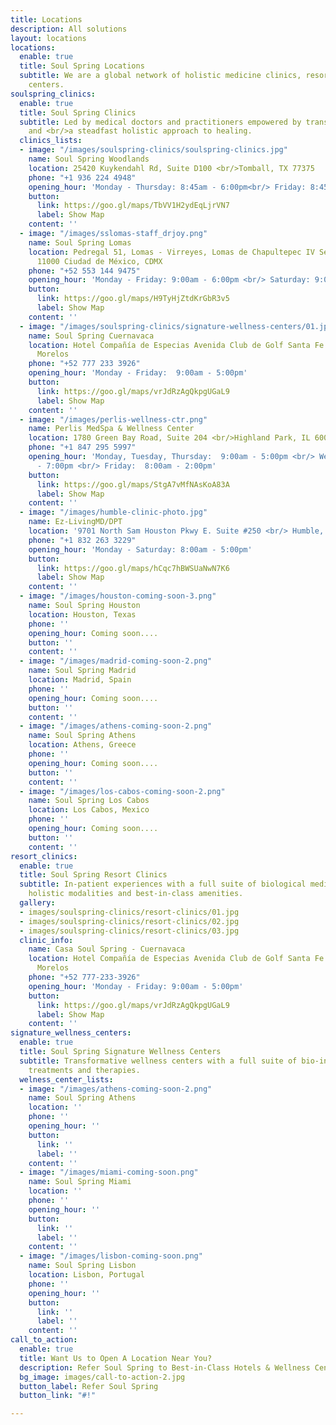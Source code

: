 ```yaml
---
title: Locations
description: All solutions
layout: locations
locations:
  enable: true
  title: Soul Spring Locations
  subtitle: We are a global network of holistic medicine clinics, resorts and wellness
    centers.
soulspring_clinics:
  enable: true
  title: Soul Spring Clinics
  subtitle: Led by medical doctors and practitioners empowered by transformative medtech
    and <br/>a steadfast holistic approach to healing.
  clinics_lists:
  - image: "/images/soulspring-clinics/soulspring-clinics.jpg"
    name: Soul Spring Woodlands
    location: 25420 Kuykendahl Rd, Suite D100 <br/>Tomball, TX 77375
    phone: "+1 936 224 4948"
    opening_hour: 'Monday - Thursday: 8:45am - 6:00pm<br/> Friday: 8:45am - 3:00pm'
    button:
      link: https://goo.gl/maps/TbVV1H2ydEqLjrVN7
      label: Show Map
    content: ''
  - image: "/images/sslomas-staff_drjoy.png"
    name: Soul Spring Lomas
    location: Pedregal 51, Lomas - Virreyes, Lomas de Chapultepec IV Secc Miguel Hidalgo,
      11000 Ciudad de México, CDMX
    phone: "+52 553 144 9475"
    opening_hour: 'Monday - Friday: 9:00am - 6:00pm <br/> Saturday: 9:00am - 2:00pm'
    button:
      link: https://goo.gl/maps/H9TyHjZtdKrGbR3v5
      label: Show Map
    content: ''
  - image: "/images/soulspring-clinics/signature-wellness-centers/01.jpg"
    name: Soul Spring Cuernavaca
    location: Hotel Compañía de Especias Avenida Club de Golf Santa Fe 1. Xochitepec
      Morelos
    phone: "+52 777 233 3926"
    opening_hour: 'Monday - Friday:  9:00am - 5:00pm'
    button:
      link: https://goo.gl/maps/vrJdRzAgQkpgUGaL9
      label: Show Map
    content: ''
  - image: "/images/perlis-wellness-ctr.png"
    name: Perlis MedSpa & Wellness Center
    location: 1780 Green Bay Road, Suite 204 <br/>Highland Park, IL 60035
    phone: "+1 847 295 5997"
    opening_hour: 'Monday, Tuesday, Thursday:  9:00am - 5:00pm <br/> Wednesday:  11:00am
      - 7:00pm <br/> Friday:  8:00am - 2:00pm'
    button:
      link: https://goo.gl/maps/StgA7vMfNAsKoA83A
      label: Show Map
    content: ''
  - image: "/images/humble-clinic-photo.jpg"
    name: Ez-LivingMD/DPT
    location: '9701 North Sam Houston Pkwy E. Suite #250 <br/> Humble, TX 77396-4482'
    phone: "+1 832 263 3229"
    opening_hour: 'Monday - Saturday: 8:00am - 5:00pm'
    button:
      link: https://goo.gl/maps/hCqc7hBWSUaNwN7K6
      label: Show Map
    content: ''
  - image: "/images/houston-coming-soon-3.png"
    name: Soul Spring Houston
    location: Houston, Texas
    phone: ''
    opening_hour: Coming soon....
    button: ''
    content: ''
  - image: "/images/madrid-coming-soon-2.png"
    name: Soul Spring Madrid
    location: Madrid, Spain
    phone: ''
    opening_hour: Coming soon....
    button: ''
    content: ''
  - image: "/images/athens-coming-soon-2.png"
    name: Soul Spring Athens
    location: Athens, Greece
    phone: ''
    opening_hour: Coming soon....
    button: ''
    content: ''
  - image: "/images/los-cabos-coming-soon-2.png"
    name: Soul Spring Los Cabos
    location: Los Cabos, Mexico
    phone: ''
    opening_hour: Coming soon....
    button: ''
    content: ''
resort_clinics:
  enable: true
  title: Soul Spring Resort Clinics
  subtitle: In-patient experiences with a full suite of biological medicine therapies,
    holistic modalities and best-in-class amenities.
  gallery:
  - images/soulspring-clinics/resort-clinics/01.jpg
  - images/soulspring-clinics/resort-clinics/02.jpg
  - images/soulspring-clinics/resort-clinics/03.jpg
  clinic_info:
    name: Casa Soul Spring - Cuernavaca
    location: Hotel Compañía de Especias Avenida Club de Golf Santa Fe 1. Xochitepec
      Morelos
    phone: "+52 777-233-3926"
    opening_hour: 'Monday - Friday: 9:00am - 5:00pm'
    button:
      link: https://goo.gl/maps/vrJdRzAgQkpgUGaL9
      label: Show Map
    content: ''
signature_wellness_centers:
  enable: true
  title: Soul Spring Signature Wellness Centers
  subtitle: Transformative wellness centers with a full suite of bio-individualized
    treatments and therapies.
  welness_center_lists:
  - image: "/images/athens-coming-soon-2.png"
    name: Soul Spring Athens
    location: ''
    phone: ''
    opening_hour: ''
    button:
      link: ''
      label: ''
    content: ''
  - image: "/images/miami-coming-soon.png"
    name: Soul Spring Miami
    location: ''
    phone: ''
    opening_hour: ''
    button:
      link: ''
      label: ''
    content: ''
  - image: "/images/lisbon-coming-soon.png"
    name: Soul Spring Lisbon
    location: Lisbon, Portugal
    phone: ''
    opening_hour: ''
    button:
      link: ''
      label: ''
    content: ''
call_to_action:
  enable: true
  title: Want Us to Open A Location Near You?
  description: Refer Soul Spring to Best-in-Class Hotels & Wellness Centers
  bg_image: images/call-to-action-2.jpg
  button_label: Refer Soul Spring
  button_link: "#!"

---
```

